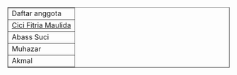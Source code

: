 <!DOCTYPE html>
<html>
  <head>
    <title>Utama – Admin</title>
  </head>
  <body>
    <table border=”0”>
       <tr><td>Daftar anggota</td></tr>
       <tr><td><a href="index-2104111010016.html">Cici Fitria Maulida</a></td></tr>
       <tr><td><a>Abass Suci</a></td></tr>
       <tr><td><a>Muhazar</a></td></tr>
       <tr><td><a>Akmal</a></td></tr>
    </table>
  </body>
</html>